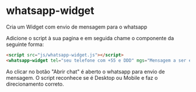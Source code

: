 # whatsapp-widget
Cria um Widget com envio de mensagem para o whatsapp

Adicione o script à sua pagina e em seguida chame o componente da seguinte forma:
```html
<script src="js/whatsapp-widget.js"></script>
<whatsapp-widget tel="seu telefone com +55 e DDD" mgs="Mensagem a ser enviada" chat="Mensagem para o usuário" title="Título do chat" url="url de direcionamento do título" />
```

Ao clicar no botão "Abrir chat" é aberto o whatsapp para envio de mensagem. 
O script reconhece se é Desktop ou Mobile e faz o direcionamento correto.
